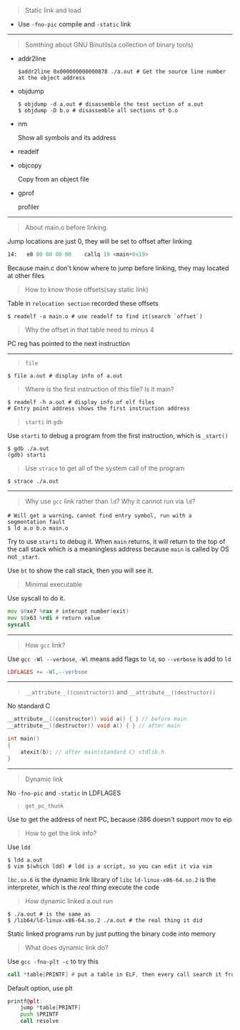 > Static link and load

- Use `-fno-pic` compile and `-static` link

---

> Somthing about GNU Binutils(a collection of binary tools)

- addr2line

  ```shell
  $addr2line 0x000000000000878 ./a.out # Get the source line number at the object address
  ```

- objdump

  ```shell
  $ objdump -d a.out # disassemble the test section of a.out
  $ objdump -D b.o # disassemble all sections of b.o
  ```

- nm 

  Show all symbols and its address

- readelf

- objcopy

  Copy from an object file

- gprof

  profiler

---

> About main.o before linking

Jump locations are just 0, they will be set to offset after linking

```asm
14:   e8 00 00 00 00    callq 19 <main+0x19>
```

Because main.c don't know where to jump before linking, they may located at other files

> How to know those offsets(say static link)

Table in `relocation section` recorded these offsets

```shell
$ readelf -a main.o # use readelf to find it(search `offset`)
```

> Why the offset in that table need to minus 4

PC reg has pointed to the next instruction

---

> `file`

```shell
$ file a.out # display info of a.out
```

> Where is the first instruction of this file? Is it main?

```shell
$ readelf -h a.out # display info of elf files
# Entry point address shows the first instruction address
```

> `starti` in `gdb`

Use `starti` to debug a program from the first instruction, which is `_start()`

```shell
$ gdb ./a.out
(gdb) starti
```

> Use `strace` to get all of the system call of the program

```shell
$ strace ./a.out 
```

---

> Why use `gcc` link rather than `ld`? Why it cannot run via `ld`?

```shell
# Will get a warning，cannot find entry symbol, run with a segmentation fault
$ ld a.o b.o main.o 
```

Try to use `starti` to debug it. When `main` returns, it will return to the top of the call stack which is a meaningless address because `main` is called by OS not `_start`.

Use `bt` to show the call stack, then you will see it.

> Minimal executable

Use syscall to do it.

```asm
mov $0xe7 %rax # interupt number(exit)
mov $0x63 %rdi # return value
syscall
```

---

> How `gcc` link?

Use `gcc -Wl --verbose`, `-Wl` means add flags to `ld`, so `--verbose` is add to `ld`

```Makefile
LDFLAGES += -Wl,--verbsoe
```

---

> `__attribute__((constructor))` and `__attribute__((destructor))`

No standard C

```c
__attribute__((constructor)) void a() { } // before main
__attribute__((destructor)) void a() { } // after main

int main() 
{
    atexit(b); // after main(standard C) stdlib.h
}
```

---

> Dynamic link

No `-fno-pic` and `-static` in LDFLAGES

> `get_pc_thunk` 

Use to get the address of next PC, because i386 doesn't support mov to eip

> How to get the link info?

Use `ldd`

```shell
$ ldd a.out
$ vim $(which ldd) # ldd is a script, so you can edit it via vim
```
`lbc.so.6` is the dynamic link library of `libc`
`ld-linux-x86-64.so.2` is the interpreter, which is the *real thing* execute the code

> How dynamic linked a.out run

```shell
$ ./a.out # is the same as
$ /lib64/ld-linux-x86-64.so.2 ./a.out # the real thing it did
```

Static linked programs run by just putting the binary code into memory

> What does dynamic link do?

Use `gcc -fno-plt -c` to try this

```asm
call *table[PRINTF] # put a table in ELF, then every call search it from table
```

Default option, use plt

```asm
printf@plt:
	jump *table[PRINTF]
	push $PRINTF
	call resolve
```

